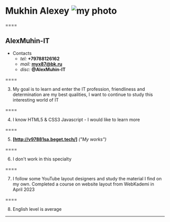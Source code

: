 # Mukhin Alexey  ![my photo](<img src="../img/my_photo_ava.jpg">)

====

## AlexMuhin-IT 
* Contacts
   + _tel:_ **+79788126162**
   + _mail:_ **myx87@bk.ru**
   + _disc:_ **@AlexMuhin-IT**

====

3. My goal is to learn and enter the IT profession, friendliness and determination are my best qualities, I want to continue to study this interesting world of IT

====

4. I know HTML5 & CSS3 Javascript - I would like to learn more

====

5. **[http://v97881sa.beget.tech/]** *("My works")*

====

6. I don't work in this specialty

====

7. I follow some YouTube layout designers and study the material I find on my own. Completed a course on website layout from WebKademi in April 2023

====

8. English level is average

*****